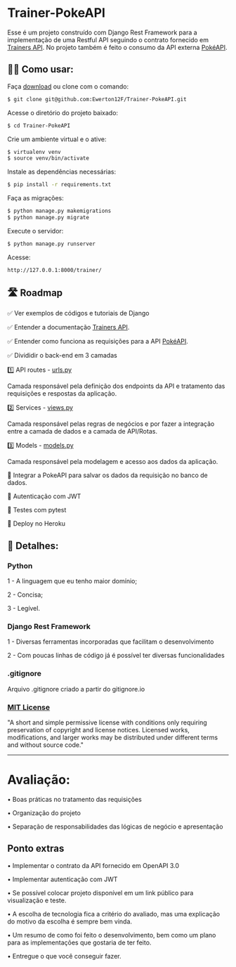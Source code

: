# Trainer-PokeAPI 

Esse é um projeto construído com Django Rest Framework para a implementação de uma Restful API seguindo o contrato fornecido em [Trainers API](https://app.swaggerhub.com/apis/fernando.celmer/trainers-api/1.0.0). No projeto também é feito o consumo da API externa [PokéAPI](https://pokeapi.co/).
 
## 🧑‍🏫 Como usar:

Faça [download](https://github.com/Ewerton12F/Trainer-PokeAPI/archive/refs/heads/master.zip) ou clone com o comando:

```sh
$ git clone git@github.com:Ewerton12F/Trainer-PokeAPI.git
```

Acesse o diretório do projeto baixado:
```sh
$ cd Trainer-PokeAPI
```

Crie um ambiente virtual e o ative:
```sh
$ virtualenv venv
$ source venv/bin/activate
```

Instale as dependências necessárias:
```sh
$ pip install -r requirements.txt
```

Faça as migrações:
```sh
$ python manage.py makemigrations
$ python manage.py migrate
```

Execute o servidor:
```sh
$ python manage.py runserver
```

Acesse:
```sh
http://127.0.0.1:8000/trainer/
```


## 🛣️ Roadmap
✅ Ver exemplos de códigos e tutoriais de Django

✅ Entender a documentação [Trainers API](https://app.swaggerhub.com/apis/fernando.celmer/trainers-api/1.0.0).

✅ Entender como funciona as requisições para a API [PokéAPI](https://pokeapi.co/).

✅ Divididir o back-end em 3 camadas

1️⃣ API routes - [urls.py](https://github.com/Ewerton12F/Trainer-PokeAPI/blob/master/api/urls.py)

Camada responsável pela definição dos endpoints da API e tratamento das requisições e respostas da aplicação.

2️⃣ Services - [views.py](https://github.com/Ewerton12F/Trainer-PokeAPI/blob/master/api/views.py)

Camada responsável pelas regras de negócios e por fazer a integração entre a camada de dados e a camada de API/Rotas.

3️⃣ Models - [models.py](https://github.com/Ewerton12F/Trainer-PokeAPI/blob/master/api/models.py)

Camada responsável pela modelagem e acesso aos dados da aplicação.

🚧 Integrar a PokeAPI para salvar os dados da requisição no banco de dados.

🚧 Autenticação com JWT

🚧 Testes com pytest

🚧 Deploy no Heroku

## 🚧 Detalhes:

### Python
1 - A linguagem que eu tenho maior domínio;

2 - Concisa;

3 - Legível.

### Django Rest Framework
1 - Diversas ferramentas incorporadas que facilitam o desenvolvimento

2 - Com poucas linhas de código já é possível ter diversas funcionalidades

### .gitignore
Arquivo .gitignore criado a partir do gitignore.io

### [MIT License](https://choosealicense.com/licenses/mit/)
"A short and simple permissive license with conditions only requiring preservation
of copyright and license notices. Licensed works, modifications, and larger works
may be distributed under different terms and without source code."

---

# Avaliação:
• Boas práticas no tratamento das requisições

• Organização do projeto

• Separação de responsabilidades das lógicas de negócio e apresentação

## Ponto extras
• Implementar o contrato da API fornecido em OpenAPI 3.0

• Implementar autenticação com JWT

• Se possível colocar projeto disponível em um link público para visualização e teste.

• A escolha de tecnologia fica a critério do avaliado, mas uma explicação do motivo da escolha é sempre bem vinda.

• Um resumo de como foi feito o desenvolvimento, bem como um plano para as implementações que gostaria de ter feito.

• Entregue o que você conseguir fazer.